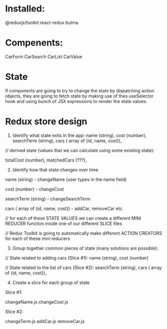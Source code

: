 # Installed:
@reduxjs/toolkit
react-redux
bulma

# Compenents:
CarForm
CarSearch
CarList
CarValue

# State

If components are going to try to change the state by dispatching action objects, they are going to fetch state by making use of thes useSelector hook and using bunch of JSX expressions to render the state values.

# Redux store design

1. Identify what state exits in the app:
name (string), 
cost (number), 
searchTerm (string),
cars ( array of {id, name, cost}),

// derived state (values that we can calculate using some existing state):

totalCost (number),
matchedCars (???),


2. Identify how that state changes over time

name (string) -  changeName (user types in the name field)

cost (number) - changeCost

searchTerm (string) - changeSearchTerm

cars ( array of {id, name, cost}) - addCar, removeCar etc.

// for each of these STATE VALUES we can create a different MINI REDUCER function inside one of our different SLICE files 

// Redux Toolkit is going to automatically make different ACTION CREATORS for each of these mini reducers

3. Group together common pieces of state (many solutions are possible):

// State related to adding cars (Slice #1):
name (string),
cost (number)

// State related to the list of cars (Slice #2):
searchTerm (string),
cars ( array of {id, name, cost}),


4. Create a slice for each group of state

Slice #1: 

changeName.js
changeCost.js

Slice #2:

changeTerm.js
addCar.js
removeCar.js